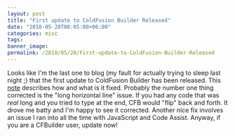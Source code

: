 ```yaml
---
layout: post
title: "First update to ColdFusion Builder Released"
date: "2010-05-20T08:05:00+06:00"
categories: misc 
tags: 
banner_image: 
permalink: /2010/05/20/First-update-to-ColdFusion-Builder-Released
---
```


Looks like I'm the last one to blog (my fault for actually trying to sleep last night ;) that the first update to ColdFusion Builder has been released. This <a href="http://kb2.adobe.com/cps/846/cpsid_84607.html">note</a> describes how and what is it fixed. Probably the number one thing corrected is the "long horizontal line" issue. If you had any code that was <i>real</i> long and you tried to type at the end, CFB would "flip" back and forth. It drove me batty and I'm happy to see it corrected. Another nice fix involves an issue I ran into all the time with JavaScript and Code Assist. Anyway, if you are a CFBuilder user, update now!